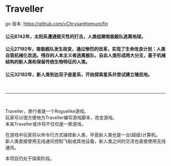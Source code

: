 # Traveller

go 版本: https://github.com/vChrysanthemum/fin   

#### 公元8742年，太阳系遭遇毁灭性的打击，人类组建南极舰队逃离地球。

#### 公元27192年，南极舰队发生政变，通过惨烈的改革，实现了生命改良计划：人类自我机械化改造。残存的人本主义者逃离舰队，自此人类形成两大分支，基于机械结构的新人类和保留传统生物特征的人类。


#### 公元32182年，新人类到达双子座星系，开始探索星系并尝试建立殖民地。


<br />
<hr />
<br />

Traveller，旅行者是一个Roguelike游戏。  
玩家可以很方便地为Traveller编写游戏脚本，改变游戏。  
未来Traveller或许将不仅仅是一款游戏。  

在游戏中玩家将以命令行方式操控新人类，毕竟新人类也是一台(超级)计算机。  
新人类直接使用无线通讯控制飞船或其他设备，新人类之间的交流也直接使用无线通讯。  

本项目仍处于探索阶段。
